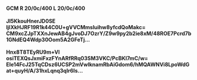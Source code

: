 #### GCM R 20/0c/400 L 20/0c/400
**JI5KkouHnerJD0SE**<br/>**ljlXkHJRF19R1k44C0U+gVVCMmsIuihw8yfcdQoMakc=**<br/>**CM9xcZJpTXXnJewAB4gJvoDJ7OzrY/Z9w9py2b2ie8xM/48ROE7Pcrd7b1GNdEQ4Wdp30Oom5A2GFeTj...**<br/><br/>
**Hnx8T8TEyRU9m+Vl**<br/>**osiTEXQsJxmiFxzFYnARfRRq03SM3VKC/PcBKI7mC/w=**<br/>**EIe14FcJ25TqCDsz6UCSP2mVwlknamRbAiGdom6/hMQAWNVi8LpoWdGat+quyH/A/31hxLqnq3qlr6Is...**